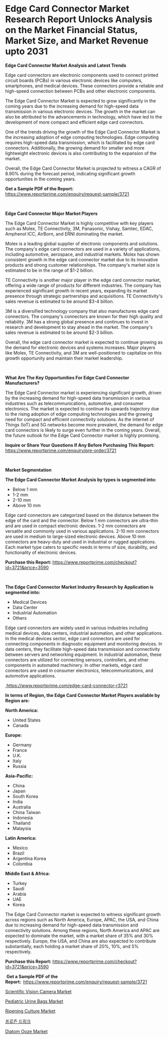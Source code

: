 <p><h1>Edge Card Connector Market Research Report Unlocks Analysis on the Market Financial Status, Market Size, and Market Revenue upto 2031</h1></p><p><strong>Edge Card Connector Market Analysis and Latest Trends</strong></p>
<p><p>Edge card connectors are electronic components used to connect printed circuit boards (PCBs) in various electronic devices like computers, smartphones, and medical devices. These connectors provide a reliable and high-speed connection between PCBs and other electronic components.</p><p>The Edge Card Connector Market is expected to grow significantly in the coming years due to the increasing demand for high-speed data transmission in various electronic devices. The growth in the market can also be attributed to the advancements in technology, which have led to the development of more compact and efficient edge card connectors.</p><p>One of the trends driving the growth of the Edge Card Connector Market is the increasing adoption of edge computing technologies. Edge computing requires high-speed data transmission, which is facilitated by edge card connectors. Additionally, the growing demand for smaller and more lightweight electronic devices is also contributing to the expansion of the market.</p><p>Overall, the Edge Card Connector Market is projected to witness a CAGR of 8.90% during the forecast period, indicating significant growth opportunities in the coming years.</p></p>
<p><strong>Get a Sample PDF of the Report:&nbsp;</strong> <a href="https://www.reportprime.com/enquiry/request-sample/3721">https://www.reportprime.com/enquiry/request-sample/3721</a></p>
<p>&nbsp;</p>
<p><strong>Edge Card Connector Major Market Players</strong></p>
<p><p>The Edge Card Connector Market is highly competitive with key players such as Molex, TE Connectivity, 3M, Panasonic, Vishay, Samtec, EDAC, Amphenol ICC, AirBorn, and ERNI dominating the market. </p><p>Molex is a leading global supplier of electronic components and solutions. The company's edge card connectors are used in a variety of applications, including automotive, aerospace, and industrial markets. Molex has shown consistent growth in the edge card connector market due to its innovative products and strong customer relationships. The company's market size is estimated to be in the range of $1-2 billion.</p><p>TE Connectivity is another major player in the edge card connector market, offering a wide range of products for different industries. The company has experienced significant growth in recent years, expanding its market presence through strategic partnerships and acquisitions. TE Connectivity's sales revenue is estimated to be around $3-4 billion.</p><p>3M is a diversified technology company that also manufactures edge card connectors. The company's connectors are known for their high quality and reliability. 3M has a strong global presence and continues to invest in research and development to stay ahead in the market. The company's sales revenue is estimated to be around $2-3 billion.</p><p>Overall, the edge card connector market is expected to continue growing as the demand for electronic devices and systems increases. Major players like Molex, TE Connectivity, and 3M are well-positioned to capitalize on this growth opportunity and maintain their market leadership.</p></p>
<p>&nbsp;</p>
<p><strong>What Are The Key Opportunities For Edge Card Connector Manufacturers?</strong></p>
<p><p>The Edge Card Connector market is experiencing significant growth, driven by the increasing demand for high-speed data transmission in various industries such as telecommunications, automotive, and consumer electronics. The market is expected to continue its upwards trajectory due to the rising adoption of edge computing technologies and the growing need for compact and efficient connectivity solutions. As the Internet of Things (IoT) and 5G networks become more prevalent, the demand for edge card connectors is likely to surge even further in the coming years. Overall, the future outlook for the Edge Card Connector market is highly promising.</p></p>
<p><strong>Inquire or Share Your Questions If Any Before Purchasing This Report:</strong> <a href="https://www.reportprime.com/enquiry/pre-order/3721">https://www.reportprime.com/enquiry/pre-order/3721</a></p>
<p>&nbsp;</p>
<p><strong>Market Segmentation</strong></p>
<p><strong>The Edge Card Connector Market Analysis by types is segmented into:</strong></p>
<p><ul><li>Below 1 mm</li><li>1-2 mm</li><li>2-10 mm</li><li>Above 10 mm</li></ul></p>
<p><p>Edge card connectors are categorized based on the distance between the edge of the card and the connector. Below 1 mm connectors are ultra-thin and are used in compact electronic devices. 1-2 mm connectors are versatile and commonly used in various applications. 2-10 mm connectors are used in medium to large-sized electronic devices. Above 10 mm connectors are heavy-duty and used in industrial or rugged applications. Each market type caters to specific needs in terms of size, durability, and functionality of electronic devices.</p></p>
<p><strong>Purchase this Report:&nbsp;</strong><a href="https://www.reportprime.com/checkout?id=3721&price=3590">https://www.reportprime.com/checkout?id=3721&price=3590</a></p>
<p>&nbsp;</p>
<p><strong>The Edge Card Connector Market Industry Research by Application is segmented into:</strong></p>
<p><ul><li>Medical Devices</li><li>Data Center</li><li>Industrial Automation</li><li>Others</li></ul></p>
<p><p>Edge card connectors are widely used in various industries including medical devices, data centers, industrial automation, and other applications. In the medical devices sector, edge card connectors are used for connecting components in diagnostic equipment and monitoring devices. In data centers, they facilitate high-speed data transmission and connectivity between servers and networking equipment. In industrial automation, these connectors are utilized for connecting sensors, controllers, and other components in automated machinery. In other markets, edge card connectors are used in consumer electronics, telecommunications, and automotive applications.</p></p>
<p><a href="https://www.reportprime.com/edge-card-connector-r3721">&nbsp;https://www.reportprime.com/edge-card-connector-r3721</a></p>
<p><strong>In terms of Region, the Edge Card Connector Market Players available by Region are:</strong></p>
<p>
    <p> <strong> North America: </strong>
        <ul>
            <li>United States</li>
            <li>Canada</li>
        </ul>
        </p> 
    <p> <strong> Europe: </strong>
        <ul>
            <li>Germany</li>
            <li>France</li>
            <li>U.K.</li>
            <li>Italy</li>
            <li>Russia</li>
        </ul>
        </p> 
    <p> <strong> Asia-Pacific: </strong>
        <ul>
            <li>China</li>
            <li>Japan</li>
            <li>South Korea</li>
            <li>India</li>
            <li>Australia</li>
            <li>China Taiwan</li>
            <li>Indonesia</li>
            <li>Thailand</li>
            <li>Malaysia</li>
        </ul>
        </p> 
    <p> <strong> Latin America: </strong>
        <ul>
            <li>Mexico</li>
            <li>Brazil</li>
            <li>Argentina Korea</li>
            <li>Colombia</li>
        </ul>
        </p> 
    <p> <strong> Middle East & Africa: </strong>
        <ul>
            <li>Turkey</li>
            <li>Saudi</li>
            <li>Arabia</li>
            <li>UAE</li>
            <li>Korea</li>
        </ul>
    </p>
    </p>
<p><p>The Edge Card Connector market is expected to witness significant growth across regions such as North America, Europe, APAC, the USA, and China due to increasing demand for high-speed data transmission and connectivity solutions. Among these regions, North America and APAC are expected to dominate the market, with a market share of 35% and 30% respectively. Europe, the USA, and China are also expected to contribute substantially, each holding a market share of 20%, 10%, and 5% respectively.</p></p>
<p><strong>Purchase this Report: </strong><a href="https://www.reportprime.com/checkout?id=3721&price=3590">https://www.reportprime.com/checkout?id=3721&price=3590</a></p>
<p>&nbsp;<strong>Get a Sample PDF of the Report:&nbsp;&nbsp;</strong><a href="https://www.reportprime.com/enquiry/request-sample/3721">https://www.reportprime.com/enquiry/request-sample/3721</a></p>
<p><strong></strong></p>
<p><p><a href="https://github.com/okotobwrhuteie/Market-Research-Report-List-3/blob/main/scientific-vision-camera-market.md">Scientific Vision Camera Market</a></p><p><a href="https://issuu.com/reportprime-2/docs/pediatric-urine-bags-market-size-2030.pptx">Pediatric Urine Bags Market</a></p><p><a href="https://www.linkedin.com/pulse/global-ripening-culture-market-opportunities-forecast-1gxic">Ripening Culture Market</a></p><p><a href="https://github.com/nigaleamar09/Market-Research-Report-List-1/blob/main/166622641577.md">프로즌 드링크</a></p><p><a href="https://www.linkedin.com/pulse/global-diatom-ooze-market-size-expected-experience-cagr-pfu9e?trackingId=MqCNUvcsdwmjDXK0aRObKA%3D%3D">Diatom Ooze Market</a></p></p>